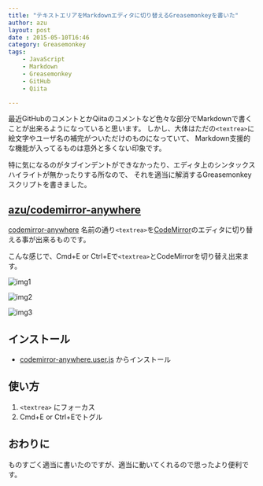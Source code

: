 ```yaml
---
title: "テキストエリアをMarkdownエディタに切り替えるGreasemonkeyを書いた"
author: azu
layout: post
date : 2015-05-10T16:46
category: Greasemonkey
tags:
    - JavaScript
    - Markdown
    - Greasemonkey
    - GitHub
    - Qiita

---
```


最近GitHubのコメントとかQiitaのコメントなど色々な部分でMarkdownで書くことが出来るようになっていると思います。
しかし、大体はただの`<textrea>`に絵文字やユーザ名の補完がついただけのものになっていて、
Markdown支援的な機能が入ってるものは意外と多くない印象です。

特に気になるのがタブインデントができなかったり、エディタ上のシンタックスハイライトが無かったりする所なので、
それを適当に解消するGreasemonkeyスクリプトを書きました。

## [azu/codemirror-anywhere](https://github.com/azu/codemirror-anywhere "azu/codemirror-anywhere")

[codemirror-anywhere](https://github.com/azu/codemirror-anywhere "azu/codemirror-anywhere") 名前の通り`<textrea>`を[CodeMirror](http://codemirror.net/ "CodeMirror")のエディタに切り替える事が出来るものです。

こんな感じで、Cmd+E or Ctrl+Eで`<textrea>`とCodeMirrorを切り替え出来ます。


![img1](http://i.gyazo.com/c29a9a3535c66083827cba81181bd5c1.gif)

![img2](http://i.gyazo.com/990c553552be3ca673e815c777c3f8b2.gif)

![img3](http://gyazo.com/003a690ade95e7a84b3f06de1c0ac508.gif)

## インストール

- [codemirror-anywhere.user.js](https://github.com/azu/codemirror-anywhere/raw/master/codemirror-anywhere.user.js) からインストール

## 使い方

1. `<textrea>` にフォーカス
2. Cmd+E or Ctrl+Eでトグル

## おわりに

ものすごく適当に書いたのですが、適当に動いてくれるので思ったより便利です。